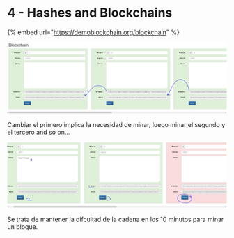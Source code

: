 # 4 - Hashes and Blockchains

{% embed url="https://demoblockchain.org/blockchain" %}

![](../../.gitbook/assets/imagen%20%28302%29.png)

Cambiar el primero implica la necesidad de minar, luego minar el segundo y el tercero and so on...

![](../../.gitbook/assets/imagen%20%28301%29.png)

Se trata de mantener la difcultad de la cadena en los 10 minutos para minar un bloque.



